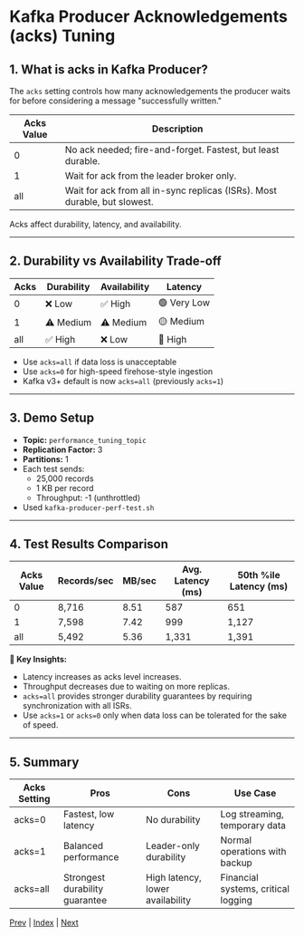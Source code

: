 # Kafka Producer Acknowledgements (acks) Tuning

## 1. What is acks in Kafka Producer?
The `acks` setting controls how many acknowledgements the producer waits for before considering a message "successfully written."

| Acks Value | Description |
|------------|-------------|
| 0          | No ack needed; fire-and-forget. Fastest, but least durable. |
| 1          | Wait for ack from the leader broker only. |
| all        | Wait for ack from all in-sync replicas (ISRs). Most durable, but slowest. |

Acks affect durability, latency, and availability.

---

## 2. Durability vs Availability Trade-off

| Acks | Durability | Availability | Latency      |
|------|------------|--------------|-------------|
| 0    | ❌ Low     | ✅ High      | 🟢 Very Low |
| 1    | ⚠️ Medium | ⚠️ Medium   | 🟡 Medium   |
| all  | ✅ High    | ❌ Low       | 🔴 High     |

- Use `acks=all` if data loss is unacceptable
- Use `acks=0` for high-speed firehose-style ingestion
- Kafka v3+ default is now `acks=all` (previously `acks=1`)

---

## 3. Demo Setup
- **Topic:** `performance_tuning_topic`
- **Replication Factor:** 3
- **Partitions:** 1
- Each test sends:
  - 25,000 records
  - 1 KB per record
  - Throughput: -1 (unthrottled)
- Used `kafka-producer-perf-test.sh`

---

## 4. Test Results Comparison

| Acks Value | Records/sec | MB/sec | Avg. Latency (ms) | 50th %ile Latency (ms) |
|------------|-------------|--------|-------------------|------------------------|
| 0          | 8,716       | 8.51   | 587               | 651                    |
| 1          | 7,598       | 7.42   | 999               | 1,127                  |
| all        | 5,492       | 5.36   | 1,331             | 1,391                  |

**🧠 Key Insights:**
- Latency increases as acks level increases.
- Throughput decreases due to waiting on more replicas.
- `acks=all` provides stronger durability guarantees by requiring synchronization with all ISRs.
- Use `acks=1` or `acks=0` only when data loss can be tolerated for the sake of speed.

---

## 5. Summary

| Acks Setting | Pros                        | Cons                          | Use Case                                 |
|--------------|-----------------------------|-------------------------------|------------------------------------------|
| acks=0       | Fastest, low latency        | No durability                 | Log streaming, temporary data            |
| acks=1       | Balanced performance        | Leader-only durability        | Normal operations with backup            |
| acks=all     | Strongest durability guarantee | High latency, lower availability | Financial systems, critical logging   |

[Prev](09.EffectOfReplicationOnProducer.md) | [Index](INDEX.md) | [Next](11.ProducerCompressionTuning.md)
